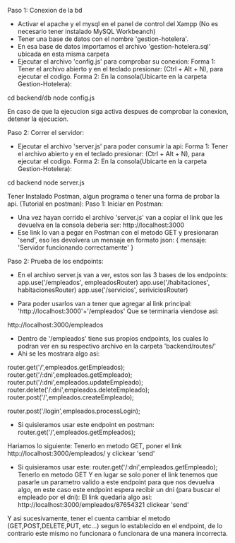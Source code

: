 <!-- Inicializacion del backend -->
<!-- Fecha: (24.04.25) -->


Paso 1: Conexion de la bd
- Activar el apache y el mysql en el panel de control del Xampp (No es necesario tener instalado MySQL Workbeanch)
- Tener una base de datos con el nombre 'gestion-hotelera'.
- En esa base de datos importamos el archivo 'gestion-hotelera.sql' ubicada en esta misma carpeta
- Ejecutar el archivo 'config.js' para comprobar su conexion:
Forma 1: Tener el archivo abierto y en el teclado presionar: (Ctrl + Alt + N), para ejecutar el codigo.
Forma 2: En la consola(Ubicarte en la carpeta Gestion-Hotelera): 
<!--  -->
cd backend/db 
node config.js
<!--  -->
En caso de que la ejecucion siga activa despues de comprobar la conexion, detener la ejecucion.



Paso 2: Correr el servidor:
- Ejecutar el archivo 'server.js' para poder consumir la api:
Forma 1: Tener el archivo abierto y en el teclado presionar: (Ctrl + Alt + N), para ejecutar el codigo.
Forma 2: En la consola(Ubicarte en la carpeta Gestion-Hotelera): 
<!--  -->
cd backend
node server.js
<!--  -->



<!-- CONSUMO DE LA API -->
<!-- Fecha: (24.04.25) -->


Tener Instalado Postman, algun programa o tener una forma de probar la api.
(Tutorial en postman):
Paso 1: Iniciar en Postman:
- Una vez hayan corrido el archivo 'server.js' van a copiar el link que les devuelva en la consola deberia ser: http://localhost:3000
- Ese link lo van a pegar en Postman con el metodo GET y presionaran 'send', eso les devolvera un mensaje en formato json:
{
    mensaje: 'Servidor funcionando correctamente'
}


Paso 2: Prueba de los endpoints:
- En el archivo server.js van a ver, estos son las 3 bases de los endpoints:
app.use('/empleados', empleadosRouter)
app.use('/habitaciones', habitacionesRouter)
app.use('/servicios', seriviciosRouter)

- Para poder usarlos van a tener que agregar al link principal: 'http://localhost:3000'+'/empleados'
Que se terminaria viendose asi:

http://localhost:3000/empleados

- Dentro de '/empleados' tiene sus propios endpoints, los cuales lo podran ver en su respectivo archivo en la carpeta 'backend/routes/'
- Ahi se les mostrara algo asi:

router.get('/',empleados.getEmpleados);
router.get('/:dni',empleados.getEmpleado);
router.put('/:dni',empleados.updateEmpleado);
router.delete('/:dni',empleados.deleteEmpleado);
router.post('/',empleados.createEmpleado);

router.post('/login',empleados.processLogin);

- Si quisieramos usar este endpoint en postman: router.get('/',empleados.getEmpleados);

Hariamos lo siguiente:
Tenerlo en metodo GET, poner el link http://localhost:3000/empleados/ y clickear 'send'


- Si quisieramos usar este: router.get('/:dni',empleados.getEmpleado);
Tenerlo en metodo GET
Y en lugar se solo poner el link tenemos que pasarle un parametro valido a este endpoint para que nos devuelva algo, en este caso este endpoint espera recibir un dni (para buscar el empleado por el dni):
El link quedaria algo asi: http://localhost:3000/empleados/87654321
clickear 'send'


Y asi sucesivamente, tener el cuenta cambiar el metodo (GET,POST,DELETE,PUT, etc...) segun lo establecido en el endpoint, de lo contrario este mismo no funcionara o funcionara de una manera incorrecta.